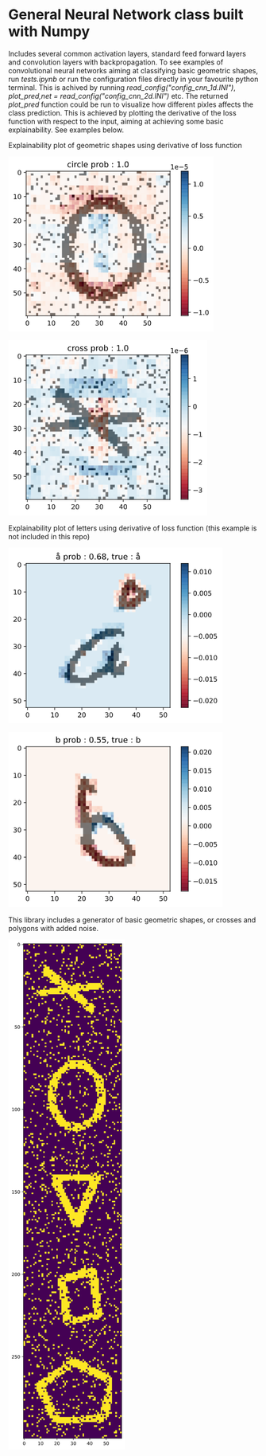 # General Neural Network class built with Numpy

Includes several common activation layers, standard feed forward layers and convolution layers with backpropagation.
To see examples of convolutional neural networks aiming at classifying basic geometric shapes, run *tests.ipynb* or run the configuration files directly in your favourite python terminal. This is achived by running *read_config("config_cnn_1d.INI")*, *plot_pred,net = read_config("config_cnn_2d.INI")* etc. The returned *plot_pred* function could be run to visualize how different pixles affects the class prediction. This is achieved by plotting the derivative of the loss function with respect to the input, aiming at achieving some basic explainability. See examples below.

Explainability plot of geometric shapes using derivative of loss function

![alt text](https://raw.githubusercontent.com/hakonnoren/neural_network/main/examples/explain_geom_1.png)

![alt text](https://raw.githubusercontent.com/hakonnoren/neural_network/main/examples/explain_geom_2.png)

Explainability plot of letters using derivative of loss function (this example is not included in this repo)

![alt text](https://raw.githubusercontent.com/hakonnoren/neural_network/main/examples/explain_letter_1.png)

![alt text](https://raw.githubusercontent.com/hakonnoren/neural_network/main/examples/explain_letter_2.png)

This library includes a generator of basic geometric shapes, or crosses and polygons with added noise.

![alt text](https://raw.githubusercontent.com/hakonnoren/neural_network/main/examples/geom.png)

